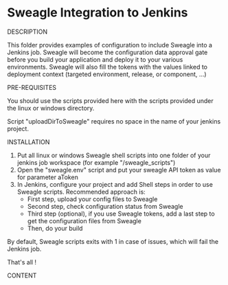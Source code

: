 # Sweagle Integration to Jenkins
DESCRIPTION

This folder provides examples of configuration to include Sweagle into a Jenkins job.
Sweagle will become the configuration data approval gate before you build your application and deploy it to your various environments.
Sweagle will also fill the tokens with the values linked to deployment context (targeted environment, release, or component, ...)

PRE-REQUISITES

You should use the scripts provided here with the scripts provided under the linux or windows directory.

Script "uploadDirToSweagle" requires no space in the name of your jenkins project.

INSTALLATION

1. Put all linux or windows Sweagle shell scripts into one folder of your jenkins job workspace (for example "/sweagle_scripts")
2. Open the "sweagle.env" script and put your sweagle API token as value for parameter aToken
3. In Jenkins, configure your project and add Shell steps in order to use Sweagle scripts. Recommended approach is:
    - First step, upload your config files to Sweagle
    - Second step, check configuration status from Sweagle
    - Third step (optional), if you use Sweagle tokens, add a last step to get the configuration files from Sweagle
    - Then, do your build

By default, Sweagle scripts exits with 1 in case of issues, which will fail the Jenkins job.

That's all !

CONTENT
